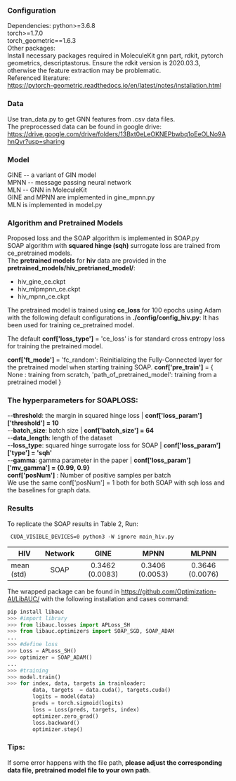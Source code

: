 

### Configuration
Dependencies:
python>=3.6.8\
torch>=1.7.0\
torch_geometric==1.6.3\
Other packages:\
Install necessary packages required in MoleculeKit gnn part, rdkit, pytorch geometrics, descriptastorus. Ensure the rdkit version is 2020.03.3, otherwise the feature extraction may be problematic.\
Referenced literature:\
https://pytorch-geometric.readthedocs.io/en/latest/notes/installation.html



### Data
Use tran_data.py to get GNN features from .csv data files.\
The preprocessed data can be found in google drive: https://drive.google.com/drive/folders/13Bxt0eLeOKNEPbwbq1oEeOLNo9AhnQvr?usp=sharing

### Model
GINE -- a variant of GIN model \
MPNN -- message passing neural network \
MLN -- GNN in MoleculeKit \
GINE and MPNN are implemented in gine_mpnn.py\
MLN is implemented in model.py 


### Algorithm and Pretrained Models
Proposed loss and the SOAP algorithm is implemented in SOAP.py \
SOAP algorithm with **squared hinge (sqh)** surrogate loss are trained from ce_pretrained models. \
The **pretrained models** for **hiv** data are provided in the \
**pretrained_models/hiv_pretrianed_model/**:
-  hiv_gine_ce.ckpt
-  hiv_mlpmpnn_ce.ckpt
-  hiv_mpnn_ce.ckpt


The pretrained model is trained using **ce_loss** for 100 epochs using Adam with the following default configurations in **./config/config_hiv.py**:
It has been used for training ce_pretrained model.


The default **conf['loss_type']** = 'ce_loss' is for standard cross entropy loss for training the pretrained model.

**conf['ft_mode']** = 'fc_random': Reinitializing the Fully-Connected layer for the pretrained model when starting training SOAP.
**conf['pre_train']** = { None : training from scratch,
                      'path_of_pretrained_model': training from a pretrained model }



### The hyperparameters for SOAPLOSS:
  --**threshold**: the margin in squared hinge loss | **conf['loss_param']['threshold'] = 10** \
  --**batch_size**: batch size | **conf['batch_size'] = 64** \
  --**data_length**: length of the dataset \
  --**loss_type**: squared hinge surrogate loss for SOAP | **conf['loss_param']['type'] = 'sqh'** \
  --**gamma**:  gamma parameter in the paper | **conf['loss_param']['mv_gamma'] = {0.99, 0.9}** \
**conf['posNum']** : Number of positive samples per batch \
We use the same conf['posNum'] = 1 both for both SOAP with sqh loss and the baselines for graph data. 



### Results
To replicate the SOAP results in Table 2, Run:
```
 CUDA_VISIBLE_DEVICES=0 python3 -W ignore main_hiv.py
```
 | HIV | Network |       GINE       |       MPNN      |       MLPNN      |
|-----|:-------:|:----------------:|:---------------:|:----------------:|
| mean (std)    |   SOAP  |0.3462 (0.0083)  | 0.3406 (0.0053) | 0.3646 (0.0076) |

The wrapped package can be found in https://github.com/Optimization-AI/LibAUC/
with the following installation and cases command:
```python
pip install libauc
>>> #import library
>>> from libauc.losses import APLoss_SH
>>> from libauc.optimizers import SOAP_SGD, SOAP_ADAM
...
>>> #define loss
>>> Loss = APLoss_SH()
>>> optimizer = SOAP_ADAM()
...
>>> #training
>>> model.train()
>>> for index, data, targets in trainloader:
        data, targets  = data.cuda(), targets.cuda()
        logits = model(data)
	    preds = torch.sigmoid(logits)
        loss = Loss(preds, targets, index)
        optimizer.zero_grad()
        loss.backward()
        optimizer.step()
```

### Tips:
If some error happens with the file path, **please adjust the corresponding data file, pretrained model file to your own path**.







